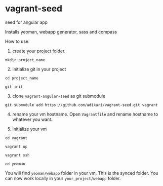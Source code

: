 # vagrant-seed
seed for angular app

Installs yeoman, webapp generator, sass and compass

How to use:

1. create your project folder. 

`mkdir project_name`

2. initialize git in your project

`cd project_name`

`git init`

3. clone `vagrant-angular-seed` as git submodule

`git submodule add https://github.com/adikari/vagrant-seed.git vagrant`

4. rename your vm hostname. Open `Vagrantfile` and rename hostname to whatever you want.

5. initialize your vm

`cd vagrant`

`vagrant up`

`vagrant ssh`

`cd yeoman`

You will find `yeoman/webapp` folder in your vm. This is the synced folder. You can now work locally in your `your_project/webapp` folder.

